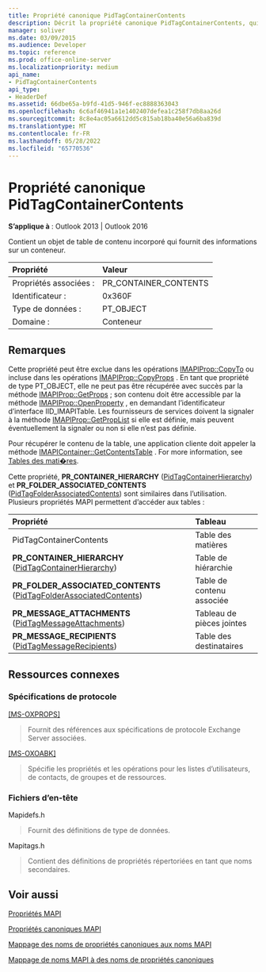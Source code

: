 ```yaml
---
title: Propriété canonique PidTagContainerContents
description: Décrit la propriété canonique PidTagContainerContents, qui contient un objet de table de contenu incorporé qui fournit des informations sur un conteneur.
manager: soliver
ms.date: 03/09/2015
ms.audience: Developer
ms.topic: reference
ms.prod: office-online-server
ms.localizationpriority: medium
api_name:
- PidTagContainerContents
api_type:
- HeaderDef
ms.assetid: 66dbe65a-b9fd-41d5-946f-ec8888363043
ms.openlocfilehash: 6c6af46941a1e1402407defea1c258f7db8aa26d
ms.sourcegitcommit: 8c8e4ac05a6612dd5c815ab18ba40e56a6ba839d
ms.translationtype: MT
ms.contentlocale: fr-FR
ms.lasthandoff: 05/28/2022
ms.locfileid: "65770536"
---
```

# <a name="pidtagcontainercontents-canonical-property"></a>Propriété canonique PidTagContainerContents

  
  
**S’applique à** : Outlook 2013 | Outlook 2016 
  
Contient un objet de table de contenu incorporé qui fournit des informations sur un conteneur.
  
|Propriété|Valeur|
|:-----|:-----|
|Propriétés associées :  <br/> |PR_CONTAINER_CONTENTS  <br/> |
|Identificateur :  <br/> |0x360F  <br/> |
|Type de données :  <br/> |PT_OBJECT  <br/> |
|Domaine :  <br/> |Conteneur  <br/> |
   
## <a name="remarks"></a>Remarques

Cette propriété peut être exclue dans les opérations [IMAPIProp::CopyTo](imapiprop-copyto.md) ou incluse dans les opérations [IMAPIProp::CopyProps](imapiprop-copyprops.md) . En tant que propriété de type PT_OBJECT, elle ne peut pas être récupérée avec succès par la méthode [IMAPIProp::GetProps](imapiprop-getprops.md) ; son contenu doit être accessible par la méthode [IMAPIProp::OpenProperty](imapiprop-openproperty.md) , en demandant l’identificateur d’interface IID_IMAPITable. Les fournisseurs de services doivent la signaler à la méthode [IMAPIProp::GetPropList](imapiprop-getproplist.md) si elle est définie, mais peuvent éventuellement la signaler ou non si elle n’est pas définie. 
  
Pour récupérer le contenu de la table, une application cliente doit appeler la méthode [IMAPIContainer::GetContentsTable](imapicontainer-getcontentstable.md) . For more information, see [Tables des mati�res](contents-tables.md). 
  
Cette propriété, **PR_CONTAINER_HIERARCHY** ([PidTagContainerHierarchy](pidtagcontainerhierarchy-canonical-property.md)) et **PR_FOLDER_ASSOCIATED_CONTENTS** ([PidTagFolderAssociatedContents](pidtagfolderassociatedcontents-canonical-property.md)) sont similaires dans l’utilisation. Plusieurs propriétés MAPI permettent d’accéder aux tables : 
  
|**Propriété**|**Tableau**|
|:-----|:-----|
|PidTagContainerContents  <br/> |Table des matières  <br/> |
|**PR_CONTAINER_HIERARCHY** ([PidTagContainerHierarchy](pidtagcontainerhierarchy-canonical-property.md))  <br/> |Table de hiérarchie  <br/> |
|**PR_FOLDER_ASSOCIATED_CONTENTS** ([PidTagFolderAssociatedContents](pidtagfolderassociatedcontents-canonical-property.md))  <br/> |Table de contenu associée  <br/> |
|**PR_MESSAGE_ATTACHMENTS** ([PidTagMessageAttachments](pidtagmessageattachments-canonical-property.md))  <br/> |Tableau de pièces jointes  <br/> |
|**PR_MESSAGE_RECIPIENTS** ([PidTagMessageRecipients](pidtagmessagerecipients-canonical-property.md))  <br/> |Table des destinataires  <br/> |
   
## <a name="related-resources"></a>Ressources connexes

### <a name="protocol-specifications"></a>Spécifications de protocole

[[MS-OXPROPS]](https://msdn.microsoft.com/library/f6ab1613-aefe-447d-a49c-18217230b148%28Office.15%29.aspx)
  
> Fournit des références aux spécifications de protocole Exchange Server associées.
    
[[MS-OXOABK]](https://msdn.microsoft.com/library/f4cf9b4c-9232-4506-9e71-2270de217614%28Office.15%29.aspx)
  
> Spécifie les propriétés et les opérations pour les listes d’utilisateurs, de contacts, de groupes et de ressources.
    
### <a name="header-files"></a>Fichiers d’en-tête

Mapidefs.h
  
> Fournit des définitions de type de données.
    
Mapitags.h
  
> Contient des définitions de propriétés répertoriées en tant que noms secondaires.
    
## <a name="see-also"></a>Voir aussi



[Propriétés MAPI](mapi-properties.md)
  
[Propriétés canoniques MAPI](mapi-canonical-properties.md)
  
[Mappage des noms de propriétés canoniques aux noms MAPI](mapping-canonical-property-names-to-mapi-names.md)
  
[Mappage de noms MAPI à des noms de propriétés canoniques](mapping-mapi-names-to-canonical-property-names.md)

